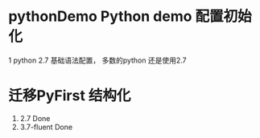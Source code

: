 # pythonDemo Python demo 配置初始化
1 python 2.7 基础语法配置， 多数的python 还是使用2.7


# 迁移PyFirst 结构化
1. 2.7 Done
2. 3.7-fluent Done